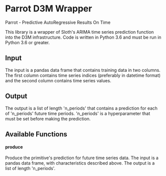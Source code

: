 # Parrot D3M Wrapper
Parrot - Predictive AutoRegressive Results On Time

This library is a wrapper of Sloth's ARIMA time series prediction function into the D3M infrastructure. Code is written in Python 3.6 and must be run in Python 3.6 or greater. 

## Input

The input is a pandas data frame that contains training data in two columns. The first column contains time series indices (preferably in datetime format) and the second column contains time series values. 

## Output 

The output is a list of length 'n_periods' that contains a prediction for each of 'n_periods' future time periods. 'n_periods' is a hyperparameter that must be set before making the prediction.

## Available Functions

#### produce
Produce the primitive's prediction for future time series data. The input is a pandas data frame, with characteristics described above. The output is a list of length 'n_periods'.
